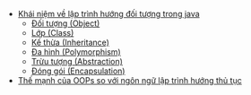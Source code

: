 <div class="goto-wrapper mom_list">
<ul id="go-to-detail">
<li class="list-goto-1">
<a href="#goto-h2-1">Khái niệm về lập trình hướng đối tượng trong java</a>
<ul>
<li><a href="#goto-h3-1">Đối tượng (Object)</a></li><li><a href="#goto-h3-2">Lớp (Class)</a></li><li><a href="#goto-h3-3">Kế thừa (Inheritance)</a></li><li><a href="#goto-h3-4">Đa hình (Polymorphism)</a></li><li><a href="#goto-h3-5">Trừu tượng (Abstraction)</a></li><li><a href="#goto-h3-6">Đóng gói (Encapsulation)</a></li></ul>
</li>
<li class="list-goto-2">
<a href="#goto-h2-2">Thế mạnh của OOPs so với ngôn ngữ lập trình hướng thủ tục</a>
</li>
</ul>
</div>
